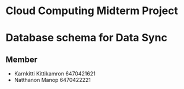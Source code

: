# Cloud Computing Midterm Project
# Database schema for Data Sync 

## Member
- Karnkitti Kittikamron 6470421621
- Natthanon Manop 6470422221
